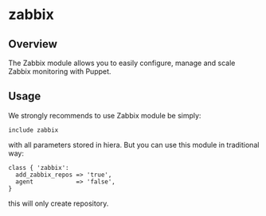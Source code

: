 zabbix
======

Overview
--------
The Zabbix module allows you to easily configure, manage and scale Zabbix monitoring with Puppet.

Usage
-----
We strongly recommends to use Zabbix module be simply:

    include zabbix

with all parameters stored in hiera. But you can use this module in traditional way:

    class { 'zabbix':
      add_zabbix_repos => 'true',
      agent            => 'false',
    }

this will only create repository.
